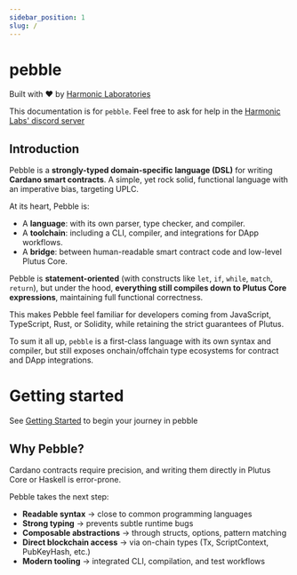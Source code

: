 ```yaml
---
sidebar_position: 1
slug: /
---
```


# pebble

Built with ❤️ by [Harmonic Laboratories](https://www.harmoniclabs.tech/)

This documentation is for `pebble`. Feel free to ask for help in the [Harmonic Labs' discord server](https://discord.gg/CGKNcG7ade)

## Introduction

Pebble is a **strongly-typed domain-specific language (DSL)** for writing **Cardano smart contracts**. A simple, yet rock solid, functional language with an imperative bias, targeting UPLC.


At its heart, Pebble is:

- A **language**: with its own parser, type checker, and compiler.  
- A **toolchain**: including a CLI, compiler, and integrations for DApp workflows.  
- A **bridge**: between human-readable smart contract code and low-level Plutus Core.  

Pebble is **statement-oriented** (with constructs like `let`, `if`, `while`, `match`, `return`), but under the hood, **everything still compiles down to Plutus Core expressions**, maintaining full functional correctness.  

This makes Pebble feel familiar for developers coming from JavaScript, TypeScript, Rust, or Solidity, while retaining the strict guarantees of Plutus.

To sum it all up, `pebble` is a first-class language with its own syntax and compiler, but still exposes onchain/offchain type ecosystems for contract and DApp integrations.

# Getting started

See [Getting Started](./Getting%20Started) to begin your journey in pebble

## Why Pebble?

Cardano contracts require precision, and writing them directly in Plutus Core or Haskell is error-prone.  

Pebble takes the next step:  

- **Readable syntax** → close to common programming languages  
- **Strong typing** → prevents subtle runtime bugs  
- **Composable abstractions** → through structs, options, pattern matching  
- **Direct blockchain access** → via on-chain types (Tx, ScriptContext, PubKeyHash, etc.)  
- **Modern tooling** → integrated CLI, compilation, and test workflows  
